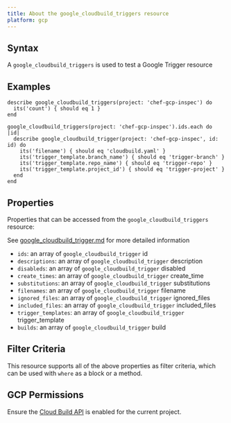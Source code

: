 ```yaml
---
title: About the google_cloudbuild_triggers resource
platform: gcp
---
```


## Syntax
A `google_cloudbuild_triggers` is used to test a Google Trigger resource

## Examples
```
describe google_cloudbuild_triggers(project: 'chef-gcp-inspec') do
  its('count') { should eq 1 }
end

google_cloudbuild_triggers(project: 'chef-gcp-inspec').ids.each do |id|
  describe google_cloudbuild_trigger(project: 'chef-gcp-inspec', id: id) do
    its('filename') { should eq 'cloudbuild.yaml' }
    its('trigger_template.branch_name') { should eq 'trigger-branch' }
    its('trigger_template.repo_name') { should eq 'trigger-repo' }
    its('trigger_template.project_id') { should eq 'trigger-project' }
  end
end
```

## Properties
Properties that can be accessed from the `google_cloudbuild_triggers` resource:

See [google_cloudbuild_trigger.md](google_cloudbuild_trigger.md) for more detailed information
  * `ids`: an array of `google_cloudbuild_trigger` id
  * `descriptions`: an array of `google_cloudbuild_trigger` description
  * `disableds`: an array of `google_cloudbuild_trigger` disabled
  * `create_times`: an array of `google_cloudbuild_trigger` create_time
  * `substitutions`: an array of `google_cloudbuild_trigger` substitutions
  * `filenames`: an array of `google_cloudbuild_trigger` filename
  * `ignored_files`: an array of `google_cloudbuild_trigger` ignored_files
  * `included_files`: an array of `google_cloudbuild_trigger` included_files
  * `trigger_templates`: an array of `google_cloudbuild_trigger` trigger_template
  * `builds`: an array of `google_cloudbuild_trigger` build

## Filter Criteria
This resource supports all of the above properties as filter criteria, which can be used
with `where` as a block or a method.

## GCP Permissions

Ensure the [Cloud Build API](https://console.cloud.google.com/apis/library/cloudbuild.googleapis.com/) is enabled for the current project.
